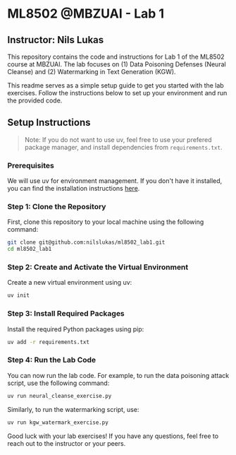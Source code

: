 # ML8502 @MBZUAI - Lab 1
## Instructor: Nils Lukas 

This repository contains the code and instructions for Lab 1 of the ML8502 course at MBZUAI. The lab focuses on (1) Data Poisoning Defenses (Neural Cleanse) and (2) Watermarking in Text Generation (KGW).

This readme serves as a simple setup guide to get you started with the lab exercises. Follow the instructions below to set up your environment and run the provided code.

## Setup Instructions
> Note: If you do not want to use uv, feel free to use your prefered package manager, and install dependencies from `requirements.txt`.
### Prerequisites
We will use uv for environment management. If you don't have it installed, you can find the installation instructions [here](https://docs.astral.sh/uv/getting-started/installation/#standalone-installer).

### Step 1: Clone the Repository
First, clone this repository to your local machine using the following command:
```bash
git clone git@github.com:nilslukas/ml8502_lab1.git
cd ml8502_lab1
```
### Step 2: Create and Activate the Virtual Environment
Create a new virtual environment using uv:
```bash
uv init
```
### Step 3: Install Required Packages
Install the required Python packages using pip:
```bash
uv add -r requirements.txt
```
### Step 4: Run the Lab Code
You can now run the lab code. For example, to run the data poisoning attack script,
use the following command:
```bash
uv run neural_cleanse_exercise.py
```
Similarly, to run the watermarking script, use:
```bash
uv run kgw_watermark_exercise.py
```

Good luck with your lab exercises! If you have any questions, feel free to reach out to the instructor or your peers.